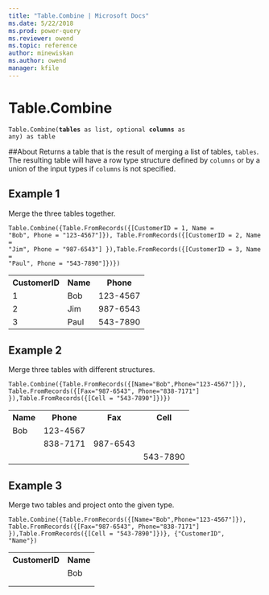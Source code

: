 ```yaml
---
title: "Table.Combine | Microsoft Docs"
ms.date: 5/22/2018
ms.prod: power-query
ms.reviewer: owend
ms.topic: reference
author: minewiskan
ms.author: owend
manager: kfile
---
```

# Table.Combine
<code>Table.Combine(<b>tables</b> as list, optional <b>columns</b> as any) as table</code>

##About
Returns a table that is the result of merging a list of tables, <code>tables</code>. The resulting table will have a row type structure defined by <code>columns</code> or by a union of the input types if <code>columns</code> is not specified.

## Example 1
Merge the three tables together.

<code>Table.Combine({Table.FromRecords({[CustomerID = 1, Name = "Bob", Phone = "123-4567"]}), Table.FromRecords({[CustomerID = 2, Name = "Jim", Phone = "987-6543"] }),Table.FromRecords({[CustomerID = 3, Name = "Paul", Phone = "543-7890"]})})</code>

<table> <tr> <th>CustomerID</th> <th>Name</th> <th>Phone</th> </tr> <tr> <td>1</td> <td>Bob</td> <td>123-4567</td> </tr> <tr> <td>2</td> <td>Jim</td> <td>987-6543</td> </tr> <tr> <td>3</td> <td>Paul</td> <td>543-7890</td> </tr> </table>

## Example 2
Merge three tables with different structures.

<code>Table.Combine({Table.FromRecords({[Name="Bob",Phone="123-4567"]}), Table.FromRecords({[Fax="987-6543", Phone="838-7171"] }),Table.FromRecords({[Cell = "543-7890"]})})</code>

<table> <tr> <th>Name</th> <th>Phone</th> <th>Fax</th> <th>Cell</th> </tr> <tr> <td>Bob</td> <td>123-4567</td> <td></td> <td></td> </tr> <tr> <td></td> <td>838-7171</td> <td>987-6543</td> <td></td> </tr> <tr> <td></td> <td></td> <td></td> <td>543-7890</td> </tr> </table>

## Example 3
Merge two tables and project onto the given type.

<code>Table.Combine({Table.FromRecords({[Name="Bob",Phone="123-4567"]}), Table.FromRecords({[Fax="987-6543", Phone="838-7171"] }),Table.FromRecords({[Cell = "543-7890"]})}, {"CustomerID", "Name"})</code>

<table> <tr> <th>CustomerID</th> <th>Name</th> </tr> <tr> <td></td> <td>Bob</td> </tr> <tr> <td></td> <td></td> </tr> <tr> <td></td> <td></td> </tr> </table>
  
